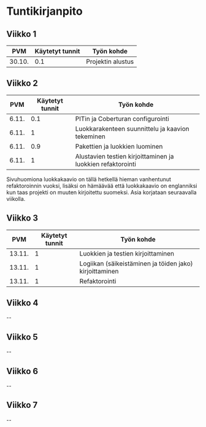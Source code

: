 # Tuntikirjanpito


## Viikko 1

| PVM    	| Käytetyt tunnit 	| Työn kohde        	|
|--------	|-----------------	|-------------------	|
| 30.10. 	| 0.1             	| Projektin alustus 	|

## Viikko 2

| PVM   | Käytetyt tunnit | Työn kohde                                                  |
|-------|-----------------|-------------------------------------------------------------|
| 6.11. | 0.1             | PITin ja Coberturan configurointi                           |
| 6.11. | 1               | Luokkarakenteen suunnittelu ja kaavion tekeminen            |
| 6.11. | 0.9             | Pakettien ja luokkien luominen                              |
| 6.11. | 1               | Alustavien testien kirjoittaminen ja luokkien refaktorointi |


Sivuhuomiona luokkakaavio on tällä hetkellä hieman vanhentunut refaktoroinnin vuoksi, lisäksi on hämäävää että luokkakaavio on englanniksi kun taas projekti on muuten kirjoitettu suomeksi. Asia korjataan seuraavalla viikolla.


## Viikko 3

| PVM    | Käytetyt tunnit | Työn kohde                                                  |
|--------|-----------------|-------------------------------------------------------------|
| 13.11. | 1               | Luokkien ja testien kirjoittaminen                          |
| 13.11. | 1               | Logiikan (säikeistäminen ja töiden jako) kirjoittaminen     |
| 13.11. | 1               | Refaktorointi                                               |

## Viikko 4

--

## Viikko 5

--

## Viikko 6

--

## Viikko 7

--
